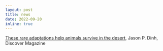```yaml
---
layout: post
title: news
date: 2022-09-20
inline: true
---
```


[These rare adaptations help animals survive in the desert](https://www.discovermagazine.com/planet-earth/these-rare-adaptations-help-animals-survive-in-the-desert), Jason P. Dinh, Discover Magazine 